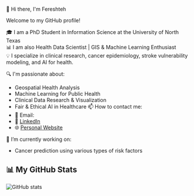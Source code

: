 👋 Hi there, I'm Fereshteh

Welcome to my GitHub profile!

🎓 I am a PhD Student in Information Science at the University of North Texas  
📊 I am also Health Data Scientist | GIS & Machine Learning Enthusiast  
💡 I specialize in clinical research, cancer epidemiology, stroke vulnerability modeling, and AI for health.

🔍 I'm passionate about:
- Geospatial Health Analysis
- Machine Learning for Public Health
- Clinical Data Research & Visualization
- Fair & Ethical AI in Healthcare
📫 How to contact me:
- 📧 Email: 
- 💼 [LinkedIn](https://)
- 🌐 [Personal Website](https://)

🌱 I’m currently working on:
- Cancer prediction using various types of risk factors

## 📊 My GitHub Stats

![GitHub stats](https://github-readme-stats.vercel.app/api?username=fereshteh-sa&show_icons=true)

